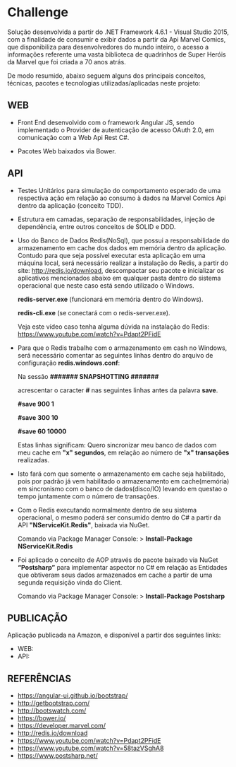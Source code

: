 # Challenge

Solução desenvolvida a partir do .NET Framework 4.6.1 - Visual Studio 2015, com a finalidade de consumir e exibir dados a partir da Api Marvel Comics, que disponibiliza para desenvolvedores do mundo inteiro, o acesso a informações referente uma vasta biblioteca de quadrinhos de Super Heróis da Marvel que foi criada a 70 anos atrás.

De modo resumido, abaixo seguem alguns dos principais conceitos, técnicas, pacotes e tecnologias utilizadas/aplicadas neste projeto: 

## WEB

- Front End desenvolvido com o framework Angular JS, sendo implementado o Provider de autenticação de acesso OAuth 2.0, em comunicação com a Web Api Rest C#.

- Pacotes Web baixados via Bower.
	
## API
		
- Testes Unitários para simulação do comportamento esperado de uma respectiva ação em relação ao consumo à dados na Marvel Comics Api dentro da aplicação (conceito TDD).

- Estrutura em camadas, separação de responsabilidades, injeção de dependência, entre outros conceitos de SOLID e DDD.

- Uso do Banco de Dados Redis(NoSql), que possui a responsabilidade do armazenamento em cache dos dados em memória dentro da aplicação. Contudo para que seja possível executar esta aplicação em uma máquina local, será necessário realizar a instalação do Redis, a partir do site: http://redis.io/download, descompactar seu pacote e inicializar os aplicativos mencionados abaixo em qualquer pasta dentro do sistema operacional que neste caso está sendo utilizado o Windows.
	
	**redis-server.exe** (funcionará em memória dentro do Windows).
	
	**redis-cli.exe** (se conectará com o redis-server.exe).
	
	Veja este vídeo caso tenha alguma dúvida na instalação do Redis: https://www.youtube.com/watch?v=Pdapt2PFidE
	
- Para que o Redis trabalhe com o armazenamento em cash no Windows, será necessário comentar as seguintes linhas dentro do arquivo de configuração **redis.windows.conf**:
 
	Na sessão **####### SNAPSHOTTING #######** 
	
	acrescentar o caracter **#** nas seguintes linhas antes da palavra **save**.
	
	**#save 900 1**
	
	**#save 300 10**
	
	**#save 60 10000**
	
	Estas linhas significam: Quero sincronizar meu banco de dados com meu cache em **"x" segundos**, em relação ao número de **"x" transações** realizadas. 
	
- Isto fará com que somente o armazenamento em cache seja habilitado, pois por padrão já vem habilitado o armazenamento em cache(memória) em sincronismo com o banco de dados(disco/IO) levando em questao o tempo juntamente com o número de transações. 

- Com o Redis executando normalmente dentro de seu sistema operacional, o mesmo poderá ser consumido dentro do C# a partir da API **"NServiceKit.Redis"**, baixada via NuGet.

	Comando via Package Manager Console: > **Install-Package NServiceKit.Redis**
	
- Foi aplicado o conceito de AOP através do pacote baixado via NuGet **“Postsharp”** para implementar aspector no C# em relação as Entidades que obtiveram seus dados armazenados em cache a partir de uma segunda requisição vinda do Client.

	Comando via Package Manager Console: > **Install-Package Postsharp**

## PUBLICAÇÃO

Aplicação publicada na Amazon, e disponível a partir dos seguintes links:

- WEB:
- API:

## REFERÊNCIAS

- https://angular-ui.github.io/bootstrap/
- http://getbootstrap.com/
- http://bootswatch.com/
- https://bower.io/
- https://developer.marvel.com/
- http://redis.io/download
- https://www.youtube.com/watch?v=Pdapt2PFidE
- https://www.youtube.com/watch?v=58tazVSghA8
- https://www.postsharp.net/
